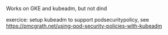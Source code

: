 Works on GKE and kubeadm, but not dind

exercice: setup kubeadm to support podsecuritypolicy, see https://pmcgrath.net/using-pod-security-policies-with-kubeadm
